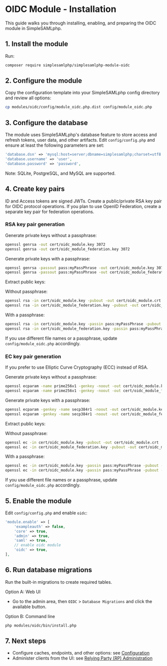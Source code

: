 # OIDC Module - Installation

This guide walks you through installing, enabling, and preparing the OIDC
module in SimpleSAMLphp.

## 1. Install the module

Run:

```bash
composer require simplesamlphp/simplesamlphp-module-oidc
```

## 2. Configure the module

Copy the configuration template into your SimpleSAMLphp config directory
and review all options:

```bash
cp modules/oidc/config/module_oidc.php.dist config/module_oidc.php
```

## 3. Configure the database

The module uses SimpleSAMLphp's database feature to store access and
refresh tokens, user data, and other artifacts. Edit `config/config.php`
and ensure at least the following parameters are set:

```php
'database.dsn' => 'mysql:host=server;dbname=simplesamlphp;charset=utf8',
'database.username' => 'user',
'database.password' => 'password',
```

Note: SQLite, PostgreSQL, and MySQL are supported.

## 4. Create key pairs

ID and Access tokens are signed JWTs. Create a public/private RSA key
pair for OIDC protocol operations. If you plan to use OpenID Federation,
create a separate key pair for federation operations.

### RSA key pair generation

Generate private keys without a passphrase:

```bash
openssl genrsa -out cert/oidc_module.key 3072
openssl genrsa -out cert/oidc_module_federation.key 3072
```

Generate private keys with a passphrase:

```bash
openssl genrsa -passout pass:myPassPhrase -out cert/oidc_module.key 3072
openssl genrsa -passout pass:myPassPhrase -out cert/oidc_module_federation.key 3072
```

Extract public keys:

Without passphrase:

```bash
openssl rsa -in cert/oidc_module.key -pubout -out cert/oidc_module.crt
openssl rsa -in cert/oidc_module_federation.key -pubout -out cert/oidc_module_federation.crt
```

With a passphrase:

```bash
openssl rsa -in cert/oidc_module.key -passin pass:myPassPhrase -pubout -out cert/oidc_module.crt
openssl rsa -in cert/oidc_module_federation.key -passin pass:myPassPhrase -pubout -out cert/oidc_module_federation.crt
```

If you use different file names or a passphrase, update
`config/module_oidc.php` accordingly.

### EC key pair generation

If you prefer to use Elliptic Curve Cryptography (ECC) instead of RSA.

Generate private keys without a passphrase:

```bash
openssl ecparam -name prime256v1 -genkey -noout -out cert/oidc_module.key
openssl ecparam -name prime256v1 -genkey -noout -out cert/oidc_module_federation.key
```

Generate private keys with a passphrase:

```bash
openssl ecparam -genkey -name secp384r1 -noout -out cert/oidc_module.key -passout pass:myPassPhrase
openssl ecparam -genkey -name secp384r1 -noout -out cert/oidc_module_federation.key -passout pass:myPassPhrase
```

Extract public keys:

Without passphrase:

```bash
openssl ec -in cert/oidc_module.key -pubout -out cert/oidc_module.crt
openssl ec -in cert/oidc_module_federation.key -pubout -out cert/oidc_module_federation.crt
```

With a passphrase:

```bash
openssl ec -in cert/oidc_module.key -passin pass:myPassPhrase -pubout -out cert/oidc_module.crt
openssl ec -in cert/oidc_module.key -passin pass:myPassPhrase -pubout -out cert/oidc_module.crt
```

If you use different file names or a passphrase, update
`config/module_oidc.php` accordingly.

## 5. Enable the module

Edit `config/config.php` and enable `oidc`:

```php
'module.enable' => [
    'exampleauth' => false,
    'core' => true,
    'admin' => true,
    'saml' => true,
    // enable oidc module
    'oidc' => true,
],
```

## 6. Run database migrations

Run the built-in migrations to create required tables.

Option A: Web UI

- Go to the admin area, then `OIDC` > `Database Migrations` and click the
  available button.

Option B: Command line

```bash
php modules/oidc/bin/install.php
```

## 7. Next steps

- Configure caches, endpoints, and other options:
  see [Configuration](3-oidc-configuration.md)
- Administer clients from the UI:
  see [Relying Party (RP) Administration](3-oidc-configuration.md#relying-party-rp-administration)

